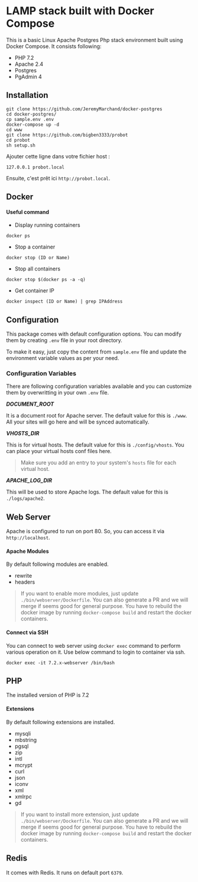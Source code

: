 


# LAMP stack built with Docker Compose

This is a basic Linux Apache Postgres Php stack environment built using Docker Compose. It consists following:

* PHP 7.2
* Apache 2.4
* Postgres
* PgAdmin 4

## Installation


```shell
git clone https://github.com/JeremyMarchand/docker-postgres
cd docker-postgres/
cp sample.env .env
docker-compose up -d
cd www
git clone https://github.com/bigben3333/probot
cd probot
sh setup.sh
```

Ajouter cette ligne dans votre fichier host :

```shell
127.0.0.1 probot.local
```

Ensuite, c'est prêt ici `http://probot.local`.

## Docker
#### Useful command
* Display running containers
```shell
docker ps
```
* Stop a container
```shell
docker stop (ID or Name)
```
* Stop all containers
```shell
docker stop $(docker ps -a -q)
```
* Get container IP
```shell
docker inspect (ID or Name) | grep IPAddress
```

## Configuration

This package comes with default configuration options. You can modify them by creating `.env` file in your root directory.

To make it easy, just copy the content from `sample.env` file and update the environment variable values as per your need.

### Configuration Variables

There are following configuration variables available and you can customize them by overwritting in your own `.env` file.

_**DOCUMENT_ROOT**_

It is a document root for Apache server. The default value for this is `./www`. All your sites will go here and will be synced automatically.

_**VHOSTS_DIR**_

This is for virtual hosts. The default value for this is `./config/vhosts`. You can place your virtual hosts conf files here.

> Make sure you add an entry to your system's `hosts` file for each virtual host.

_**APACHE_LOG_DIR**_

This will be used to store Apache logs. The default value for this is `./logs/apache2`.

## Web Server

Apache is configured to run on port 80. So, you can access it via `http://localhost`.

#### Apache Modules

By default following modules are enabled.

* rewrite
* headers

> If you want to enable more modules, just update `./bin/webserver/Dockerfile`. You can also generate a PR and we will merge if seems good for general purpose.
> You have to rebuild the docker image by running `docker-compose build` and restart the docker containers.

#### Connect via SSH

You can connect to web server using `docker exec` command to perform various operation on it. Use below command to login to container via ssh.

```shell
docker exec -it 7.2.x-webserver /bin/bash
```

## PHP

The installed version of PHP is 7.2

#### Extensions

By default following extensions are installed.

* mysqli
* mbstring
* pgsql
* zip
* intl
* mcrypt
* curl
* json
* iconv
* xml
* xmlrpc
* gd

> If you want to install more extension, just update `./bin/webserver/Dockerfile`. You can also generate a PR and we will merge if seems good for general purpose.
> You have to rebuild the docker image by running `docker-compose build` and restart the docker containers.

## Redis

It comes with Redis. It runs on default port `6379`.
